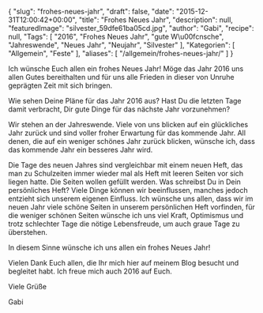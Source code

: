 {
    "slug": "frohes-neues-jahr",
    "draft": false,
    "date": "2015-12-31T12:00:42+00:00",
    "title": "Frohes Neues Jahr",
    "description": null,
    "featuredImage": "silvester_59dfe61ba05cd.jpg",
    "author": "Gabi",
    "recipe": null,
    "Tags": [
        "2016",
        "Frohes Neues Jahr",
        "gute W\u00fcnsche",
        "Jahreswende",
        "Neues Jahr",
        "Neujahr",
        "Silvester"
    ],
    "Kategorien": [
        "Allgemein",
        "Feste"
    ],
    "aliases": [
        "\/allgemein\/frohes-neues-jahr\/"
    ]
}

Ich wünsche Euch allen ein frohes Neues Jahr! Möge das Jahr 2016 uns allen Gutes bereithalten und für uns alle Frieden in dieser von Unruhe geprägten Zeit mit sich bringen.

Wie sehen Deine Pläne für das Jahr 2016 aus? Hast Du die letzten Tage damit verbracht, Dir gute Dinge für das nächste Jahr vorzunehmen?

Wir stehen an der Jahreswende. Viele von uns blicken auf ein glückliches Jahr zurück und sind voller froher Erwartung für das kommende Jahr. All denen, die auf ein weniger schönes Jahr zurück blicken, wünsche ich, dass das kommende Jahr ein besseres Jahr wird.

Die Tage des neuen Jahres sind vergleichbar mit einem neuen Heft, das man zu Schulzeiten immer wieder mal als Heft mit leeren Seiten vor sich liegen hatte. Die Seiten wollen gefüllt werden. Was schreibst Du in Dein persönliches Heft? Viele Dinge können wir beeinflussen, manches jedoch entzieht sich unserem eigenen Einfluss. Ich wünsche uns allen, dass wir im neuen Jahr viele schöne Seiten in unserem persönlichen Heft vorfinden, für die weniger schönen Seiten wünsche ich uns viel Kraft, Optimismus und trotz schlechter Tage die nötige Lebensfreude, um auch graue Tage zu überstehen.

In diesem Sinne wünsche ich uns allen ein frohes Neues Jahr!

Vielen Dank Euch allen, die Ihr mich hier auf meinem Blog besucht und begleitet habt. Ich freue mich auch 2016 auf Euch.

Viele Grüße

Gabi